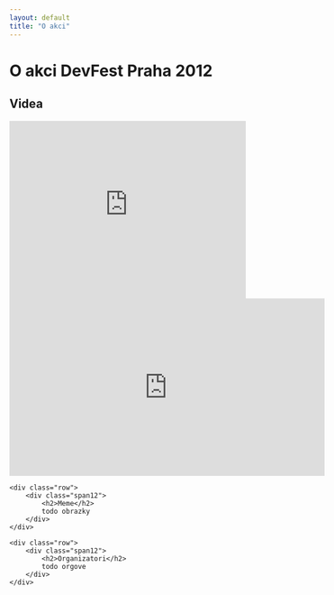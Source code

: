 ```yaml
---
layout: default
title: "O akci"
---
```



O akci DevFest Praha 2012
==============================

<section id="about">
	<div class="row">
		<div class="span12">
			<h2>Videa</h2>
			<iframe width="420" height="315" src="http://www.youtube.com/embed/BGqZ5FEBUXo" frameborder="0" allowfullscreen></iframe>
			<iframe width="560" height="315" src="http://www.youtube.com/embed/6FoUWoPkFXU" frameborder="0" allowfullscreen></iframe>
		</div>
	</div>

	<div class="row">
		<div class="span12">
			<h2>Meme</h2>
			todo obrazky
		</div>
	</div>

	<div class="row">
		<div class="span12">
			<h2>Organizatori</h2>
			todo orgove
		</div>
	</div>
</section>

